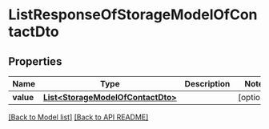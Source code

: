 
# ListResponseOfStorageModelOfContactDto
## Properties
Name | Type | Description | Notes
------------ | ------------- | ------------- | -------------
**value** | [**List&lt;StorageModelOfContactDto&gt;**](StorageModelOfContactDto.md) |  |  [optional]




[[Back to Model list]](Models.md) [[Back to API README]](README.md)


